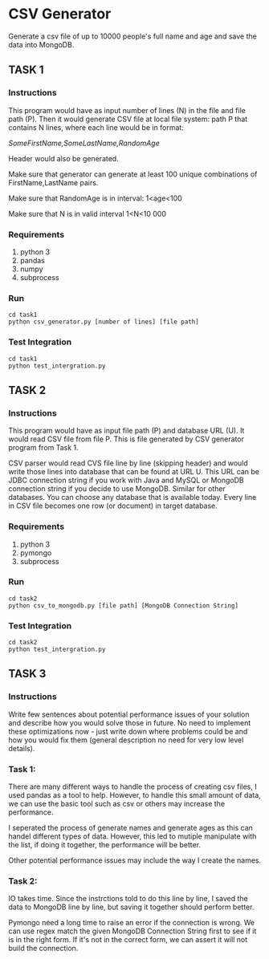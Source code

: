 # CSV Generator
Generate a csv file of up to 10000 people's full name and age and save the data into MongoDB.

## TASK 1
### Instructions
This program would have as input number of lines (N) in the file and file path (P). Then it would generate CSV file at local file system: path P that contains N lines, where each line would be in format:

_SomeFirstName,SomeLastName,RandomAge_

Header would also be generated.

Make sure that generator can generate at least 100 unique combinations of FirstName,LastName pairs.

Make sure that RandomAge is in interval: 1<age<100

Make sure that N is in valid interval 1<N<10 000

### Requirements
1. python 3 
2. pandas 
3. numpy
4. subprocess

### Run
	cd task1
	python csv_generator.py [number of lines] [file path]

### Test Integration
	cd task1
	python test_intergration.py 



## TASK 2
### Instructions
This program would have as input file path (P) and database URL (U). It would read CSV file from file P. This is file generated by CSV generator program from Task 1.

CSV parser would read CVS file line by line (skipping header) and would write those lines into database that can be found at URL U. This URL can be JDBC connection string if you work with Java and MySQL or MongoDB connection string if you decide to use MongoDB. Similar for other databases. You can choose any database that is available today. Every line in CSV file becomes one row (or document) in target database.


### Requirements
1. python 3 
2. pymongo
3. subprocess

### Run
	cd task2
	python csv_to_mongodb.py [file path] [MongoDB Connection String]

### Test Integration
	cd task2
	python test_intergration.py 

## TASK 3
### Instructions
Write few sentences about potential performance issues of your solution and describe how you would solve those in future. No need to implement these optimizations now - just write down where problems could be and how you would fix them (general description no need for very low level details).

### Task 1:
There are many different ways to handle the process of creating csv files, I used pandas as a tool to help. However, to handle this small amount of data, we can use the basic tool such as csv or others may increase the performance.

I seperated the process of generate names and generate ages as this can handel different types of data. However, this led to mutiple manipulate with the list, if doing it together, the performance will be better.

Other potential performance issues may include the way I create the names.


### Task 2:
IO takes time. Since the instrctions told to do this line by line, I saved the data to MongoDB line by line, but saving it together should perform better. 

Pymongo need a long time to raise an error if the connection is wrong. We can use regex match the given MongoDB Connection String first to see if it is in the right form. If it's not in the correct form, we can assert it will not build the connection.
